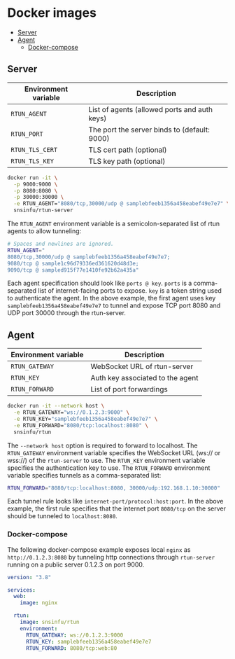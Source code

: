 # Docker images

- [Server](#server)
- [Agent](#agent)
  - [Docker-compose](#docker-compose)


## Server

| Environment variable | Description                                  |
|----------------------|----------------------------------------------|
| `RTUN_AGENT`         | List of agents (allowed ports and auth keys) |
| `RTUN_PORT`          | The port the server binds to (default: 9000) |
| `RTUN_TLS_CERT`      | TLS cert path (optional)                     |
| `RTUN_TLS_KEY`       | TLS key path (optional)                      |

```sh
docker run -it \
  -p 9000:9000 \
  -p 8080:8080 \
  -p 30000:30000 \
  -e RTUN_AGENT="8080/tcp,30000/udp @ samplebfeeb1356a458eabef49e7e7" \
  snsinfu/rtun-server
```

The `RTUN_AGENT` environment variable is a semicolon-separated list of rtun
agents to allow tunneling:

```sh
# Spaces and newlines are ignored.
RTUN_AGENT="
8080/tcp,30000/udp @ samplebfeeb1356a458eabef49e7e7;
9080/tcp @ sample1c96d79336ed361620d48d3e;
9090/tcp @ sampled915f77e1410fe92b62a435a"
```

Each agent specification should look like `ports @ key`. `ports` is a
comma-separated list of internet-facing ports to expose. `key` is a token
string used to authenticate the agent. In the above example, the first agent
uses key `samplebfeeb1356a458eabef49e7e7` to tunnel and expose TCP port 8080
and UDP port 30000 through the rtun-server.


## Agent

| Environment variable | Description                      |
|----------------------|----------------------------------|
| `RTUN_GATEWAY`       | WebSocket URL of rtun-server     |
| `RTUN_KEY`           | Auth key associated to the agent |
| `RTUN_FORWARD`       | List of port forwardings         |

```sh
docker run -it --network host \
  -e RTUN_GATEWAY="ws://0.1.2.3:9000" \
  -e RTUN_KEY="samplebfeeb1356a458eabef49e7e7" \
  -e RTUN_FORWARD="8080/tcp:localhost:8080" \
  snsinfu/rtun
```

The `--network host` option is required to forward to localhost. The
`RTUN_GATEWAY` environment variable specifies the WebSocket URL (ws:// or
wss://) of the `rtun-server` to use. The `RTUN_KEY` environment variable
specifies the authentication key to use. The `RTUN_FORWARD` environment
variable specifies tunnels as a comma-separated list:

```sh
RTUN_FORWARD="8080/tcp:localhost:8080, 30000/udp:192.168.1.10:30000"
```

Each tunnel rule looks like `internet-port/protocol:host:port`. In the above
example, the first rule specifies that the internet port `8080/tcp` on the
server should be tunneled to `localhost:8080`.


### Docker-compose

The following docker-compose example exposes local `nginx` as `http://0.1.2.3:8080`
by tunneling http connections through `rtun-server` running on a public server
0.1.2.3 on port 9000.

```yaml
version: "3.8"

services:
  web:
    image: nginx

  rtun:
    image: snsinfu/rtun
    environment:
      RTUN_GATEWAY: ws://0.1.2.3:9000
      RTUN_KEY: samplebfeeb1356a458eabef49e7e7
      RTUN_FORWARD: 8080/tcp:web:80
```
